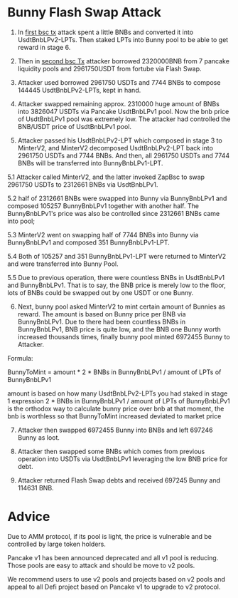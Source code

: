 # Bunny Flash Swap Attack

1. In [first bsc tx](https://bscscan.com/tx/0x88fcffc3256faac76cde4bbd0df6ea3603b1438a5a0409b2e2b91e7c2ba3371a) attack spent a little BNBs and converted it into UsdtBnbLPv2-LPTs. Then staked LPTs into Bunny pool to be able to get reward in stage 6.
    
2. Then in [second bsc Tx](https://bscscan.com/tx/0x897c2de73dd55d7701e1b69ffb3a17b0f4801ced88b0c75fe1551c5fcce6a979) attacker borrowed 2320000BNB from 7 pancake liquidity pools and 2961750USDT from fortube via Flash Swap.

3. Attacker used borrowed 2961750 USDTs and 7744 BNBs to compose 144445 UsdtBnbLPv2-LPTs, kept in hand.

4. Attacker swapped remaining approx. 2310000 huge amount of BNBs into 3826047 USDTs via Pancake UsdtBnbLPv1 pool. 
   Now the bnb price of UsdtBnbLPv1 pool was extremely low. The attacker had controlled the BNB/USDT price of UsdtBnbLPv1 pool.

5. Attacker passed his UsdtBnbLPv2-LPT which composed in stage 3 to MinterV2, and MinterV2 decomposed UsdtBnbLPv2-LPT back into 2961750 USDTs and 7744 BNBs. And then, all 2961750 USDTs and 7744 BNBs will be transferred into BunnyBnbLPv1-LPT.

 5.1 Attacker called MinterV2, and the latter invoked ZapBsc to swap 2961750 USDTs to 2312661 BNBs via UsdtBnbLPv1.

 5.2 half of 2312661 BNBs were swapped into Bunny via BunnyBnbLPv1 and composed 105257 BunnyBnbLPv1 together with another half. The BunnyBnbLPv1's price was also be controlled since 2312661 BNBs came into pool;

 5.3 MinterV2 went on swapping half of 7744 BNBs into Bunny via BunnyBnbLPv1 and composed 351 BunnyBnbLPv1-LPT.

 5.4 Both of 105257 and 351 BunnyBnbLPv1-LPT were returned to MinterV2 and were transferred into Bunny Pool.

 5.5 Due to previous operation, there were countless BNBs in UsdtBnbLPv1 and BunnyBnbLPv1. That is to say, the BNB price is merely low to the floor, lots of BNBs could be swapped out by one USDT or one Bunny.

6. Next, bunny pool asked MinterV2 to mint certain amount of Bunnies as reward. The amount is based on Bunny price per BNB via BunnyBnbLPv1.
    Due to there had been countless BNBs in BunnyBnbLPv1, BNB price is quite low, and the BNB one Bunny worth increased thousands times, finally bunny pool minted 6972455 Bunny to Attacker.

Formula:

BunnyToMint = amount * 2 * BNBs in BunnyBnbLPv1 / amount of LPTs of BunnyBnbLPv1

amount is based on how many UsdtBnbLPv2-LPTs you had staked in stage 1
expression 2 * BNBs in BunnyBnbLPv1 / amount of LPTs of BunnyBnbLPv1 is the orthodox way to calculate bunny price over bnb
at that moment, the bnb is worthless so that BunnyToMint increased deviated to market price

7. Attacker then swapped 6972455 Bunny into BNBs and left 697246 Bunny as loot.

8. Attacker then swapped some BNBs which comes from previous operation into USDTs via UsdtBnbLPv1 leveraging the low BNB price for debt.

9. Attacker returned Flash Swap debts and received 697245 Bunny and 114631 BNB.

# Advice

Due to AMM protocol, if its pool is light, the price is vulnerable and be controlled by large token holders.

Pancake v1 has been announced deprecated and all v1 pool is reducing. Those pools are easy to attack and should be move to v2 pools.

We recommend users to use v2 pools and projects based on v2 pools and appeal to all Defi project based on Pancake v1 to upgrade to v2 protocol.
